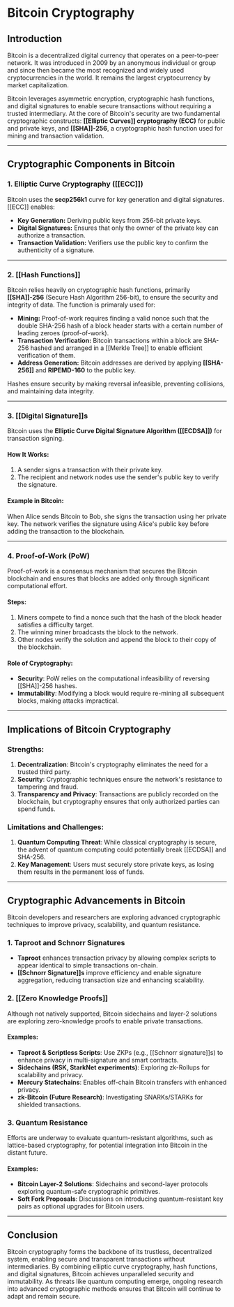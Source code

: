 # Bitcoin Cryptography

## Introduction

Bitcoin is a decentralized digital currency that operates on a peer-to-peer network. It was introduced in 2009 by an anonymous individual or group and since then became the most recognized and widely used cryptocurrencies in the world. It remains the largest cryptocurrency by market capitalization.

Bitcoin leverages asymmetric encryption, cryptographic hash functions, and digital signatures to enable secure transactions without requiring a trusted intermediary.
At the core of Bitcoin's security are two fundamental cryptographic constructs: **[[Elliptic Curves]] cryptography (ECC)** for public and private keys, and **[[SHA]]-256**, a cryptographic hash function used for mining and transaction validation.

---

## Cryptographic Components in Bitcoin

### 1. **Elliptic Curve Cryptography ([[ECC]])**
Bitcoin uses the **secp256k1** curve for key generation and digital signatures. [[ECC]] enables:
- **Key Generation:** Deriving public keys from 256-bit private keys.
- **Digital Signatures:** Ensures that only the owner of the private key can authorize a transaction.
- **Transaction Validation:** Verifiers use the public key to confirm the authenticity of a signature.
---
### 2. **[[Hash Functions]]**
Bitcoin relies heavily on cryptographic hash functions, primarily **[[SHA]]-256** (Secure Hash Algorithm 256-bit), to ensure the security and integrity of data. The function is primaraly used for:
- **Mining:** Proof-of-work requires finding a valid nonce such that the double SHA-256 hash of a block header starts with a certain number of leading zeroes (proof-of-work).
- **Transaction Verification:** Bitcoin transactions within a block are SHA-256 hashed and arranged in a [[Merkle Tree]] to enable efficient verification of them.
- **Address Generation:** Bitcoin addresses are derived by applying **[[SHA-256]]** and **RIPEMD-160** to the public key.

Hashes ensure security by making reversal infeasible, preventing collisions, and maintaining data integrity.

---

### 3. **[[Digital Signature]]s**

Bitcoin uses the **Elliptic Curve Digital Signature Algorithm ([[ECDSA]])** for transaction signing.

#### How It Works:
1. A sender signs a transaction with their private key.
2. The recipient and network nodes use the sender's public key to verify the signature.


#### Example in Bitcoin:
When Alice sends Bitcoin to Bob, she signs the transaction using her private key. The network verifies the signature using Alice's public key before adding the transaction to the blockchain.

---

### 4. **Proof-of-Work (PoW)**

Proof-of-work is a consensus mechanism that secures the Bitcoin blockchain and ensures that blocks are added only through significant computational effort.

#### Steps:
1. Miners compete to find a nonce such that the hash of the block header satisfies a difficulty target.
2. The winning miner broadcasts the block to the network.
3. Other nodes verify the solution and append the block to their copy of the blockchain.

#### Role of Cryptography:
- **Security**: PoW relies on the computational infeasibility of reversing [[SHA]]-256 hashes.
- **Immutability**: Modifying a block would require re-mining all subsequent blocks, making attacks impractical.

---

## Implications of Bitcoin Cryptography

### Strengths:
1. **Decentralization**: Bitcoin's cryptography eliminates the need for a trusted third party.
2. **Security**: Cryptographic techniques ensure the network's resistance to tampering and fraud.
3. **Transparency and Privacy**: Transactions are publicly recorded on the blockchain, but cryptography ensures that only authorized parties can spend funds.

### Limitations and Challenges:
1. **Quantum Computing Threat**: While classical cryptography is secure, the advent of quantum computing could potentially break [[ECDSA]] and SHA-256.
2. **Key Management**: Users must securely store private keys, as losing them results in the permanent loss of funds.

---

## Cryptographic Advancements in Bitcoin

Bitcoin developers and researchers are exploring advanced cryptographic techniques to improve privacy, scalability, and quantum resistance.

### 1. **Taproot and Schnorr Signatures**
- **Taproot** enhances transaction privacy by allowing complex scripts to appear identical to simple transactions on-chain.
- **[[Schnorr Signature]]s** improve efficiency and enable signature aggregation, reducing transaction size and enhancing scalability.

### 2. **[[Zero Knowledge Proofs]]**
Although not natively supported, Bitcoin sidechains and layer-2 solutions are exploring zero-knowledge proofs to enable private transactions.

#### Examples:
- **Taproot & Scriptless Scripts**: Use ZKPs (e.g., [[Schnorr signature]]s) to enhance privacy in multi-signature and smart contracts.
- **Sidechains (RSK, StarkNet experiments)**: Exploring zk-Rollups for scalability and privacy.
- **Mercury Statechains**: Enables off-chain Bitcoin transfers with enhanced privacy.
- **zk-Bitcoin (Future Research)**: Investigating SNARKs/STARKs for shielded transactions.

### 3. **Quantum Resistance**
Efforts are underway to evaluate quantum-resistant algorithms, such as lattice-based cryptography, for potential integration into Bitcoin in the distant future.

#### Examples:
- **Bitcoin Layer-2 Solutions**: Sidechains and second-layer protocols exploring quantum-safe cryptographic primitives.
- **Soft Fork Proposals**: Discussions on introducing quantum-resistant key pairs as optional upgrades for Bitcoin users.

---

## Conclusion

Bitcoin cryptography forms the backbone of its trustless, decentralized system, enabling secure and transparent transactions without intermediaries. By combining elliptic curve cryptography, hash functions, and digital signatures, Bitcoin achieves unparalleled security and immutability. As threats like quantum computing emerge, ongoing research into advanced cryptographic methods ensures that Bitcoin will continue to adapt and remain secure.
